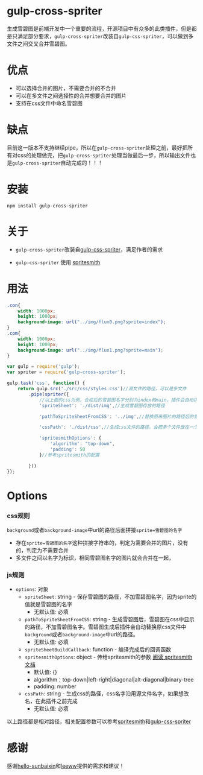 # gulp-cross-spriter

生成雪碧图是前端开发中一个重要的流程，开源项目中有众多的此类插件，但是都是只满足部分要求，`gulp-cross-spriter`改装自`gulp-css-spriter`，可以做到多文件之间交叉合并雪碧图。

# 优点

* 可以选择合并的图片，不需要合并的不合并
* 可以在多文件之间选择性的合并想要合并的图片
* 支持在css文件中命名雪碧图

# 缺点

目前这一版本不支持继续pipe，所以在`gulp-cross-spriter`处理之前，最好把所有对css的处理做完，把`gulp-cross-spriter`处理当做最后一步，所以输出文件也是`gulp-cross-spriter`自动完成的！！！

# 安装

`npm install gulp-cross-spriter`

# 关于

* `gulp-cross-spriter`改装自[gulp-css-spriter](https://www.npmjs.com/package/gulp-css-spriter)，满足作者的需求

* `gulp-css-spriter` 使用 [spritesmith](https://www.npmjs.com/package/spritesmith)

# 用法
```css
.con{
	width: 1000px;
	height: 1000px;
	background-image: url("../img/flux0.png?sprite=index");
}
.com{
	width: 1000px;
	height: 1000px;
	background-image: url("../img/flux1.png?sprite=main");
}
```

```js
var gulp = require('gulp');
var spriter = require('gulp-cross-spriter');

gulp.task('css', function() {
	return gulp.src('./src/css/styles.css')//源文件的路径，可以是多文件
		.pipe(spriter({
			//以上面的css为例，合成后的雪碧图名字分别为index和main，插件会自动拼接到下面的路径
			'spriteSheet': './dist/img',//生成雪碧图存放的路径

			'pathToSpriteSheetFromCSS': '../img',//替换原来图片的路径后的雪碧图在css中的路径

			'cssPath': './dist/css',//生成css文件的路径，会把多个文件放在一个目录下

			'spritesmithOptions': {
                'algorithm': "top-down",
                'padding': 50
            }//参考spritesmith的配置

		}))
});
```

# Options

### css规则

`background`或者`background-image`中url的路径后面拼接`sprite=雪碧图的名字`

* 存在`sprite=雪碧图的名字`这种拼接字符串的，判定为需要合并的图片，没有的，判定为不需要合并
* 多文件之间以名字为标识，相同雪碧图名字的图片就会合并在一起，

### js规则

 - `options`: 对象
 	 - `spriteSheet`: string - 保存雪碧图的路径，不加雪碧图名字，因为sprite的值就是雪碧图的名字
 	 	 - 无默认值: 必填
 	 - `pathToSpriteSheetFromCSS`: string - 生成雪碧图后，雪碧图在css中显示的路径，不加雪碧图名字。雪碧图生成后插件会自动替换原css文件中`background`或者`background-image`中url的路径。
 	 	 - 无默认值: 必填
 	 - `spriteSheetBuildCallback`: function - 编译完成后的回调函数
 	 - `spritesmithOptions`: object - 传给spritesmith的参数 [阅读 spritesmith文档](https://www.npmjs.com/package/spritesmith#-spritesmith-params-callback-)
 	 	 - 默认值: {}
		 - algorithm：top-down|left-right|diagonal|alt-diagonal|binary-tree
		 - padding: number
 	 - `cssPath`: string - 生成css的路径，css名字沿用源文件名字，如果想改名，在此插件之前完成
 	 	 - 无默认值: 必填

以上路径都是相对路径，相关配置参数可以参考[spritesmith](https://www.npmjs.com/package/spritesmith)和[gulp-css-spriter](https://www.npmjs.com/package/gulp-css-spriter)

# 感谢

感谢[hello-sunbaixin](https://github.com/hello-sunbaixin)和[leeww](https://github.com/leeww)提供的需求和建议！
